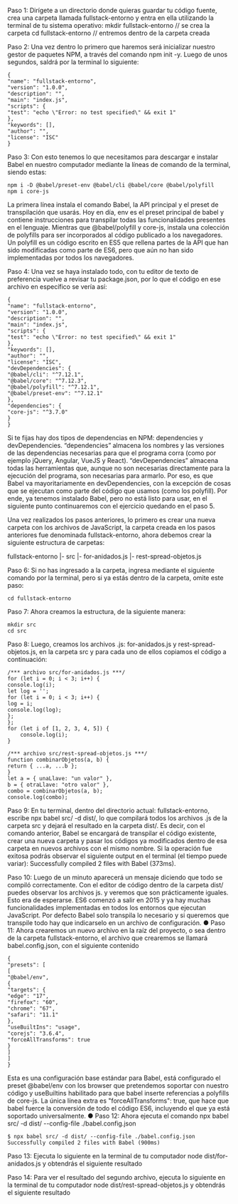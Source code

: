 Paso 1: Dirígete a un directorio donde quieras guardar tu código fuente, crea una
carpeta llamada fullstack-entorno y entra en ella utilizando la terminal de tu sistema
operativo:
mkdir fullstack-entorno // se crea la carpeta
cd fullstack-entorno // entremos dentro de la carpeta creada

Paso 2: Una vez dentro lo primero que haremos será inicializar nuestro gestor de
paquetes NPM, a través del comando npm init -y. Luego de unos segundos,
saldrá por la terminal lo siguiente:
~~~
{
"name": "fullstack-entorno",
"version": "1.0.0",
"description": "",
"main": "index.js",
"scripts": {
"test": "echo \"Error: no test specified\" && exit 1"
},
"keywords": [],
"author": "",
"license": "ISC"
}
~~~
 Paso 3: Con esto tenemos lo que necesitamos para descargar e instalar Babel en
nuestro computador mediante la líneas de comando de la terminal, siendo estas:

~~~
npm i -D @babel/preset-env @babel/cli @babel/core @babel/polyfill
npm i core-js
~~~
La primera línea instala el comando Babel, la API principal y el preset de transpilación que
usarás. Hoy en día, env es el preset principal de babel y contiene instrucciones para
transpilar todas las funcionalidades presentes en el lenguaje. Mientras que
@babel/polyfill y core-js, instala una colección de polyfills para ser incorporados al
código publicado a los navegadores. Un polyfill es un código escrito en ES5 que rellena
partes de la API que han sido modificadas como parte de ES6, pero que aún no han sido
implementadas por todos los navegadores.

Paso 4: Una vez se haya instalado todo, con tu editor de texto de preferencia vuelve a
revisar tu package.json, por lo que el código en ese archivo en específico se vería así:
~~~
{
"name": "fullstack-entorno",
"version": "1.0.0",
"description": "",
"main": "index.js",
"scripts": {
"test": "echo \"Error: no test specified\" && exit 1"
},
"keywords": [],
"author": "",
"license": "ISC",
"devDependencies": {
"@babel/cli": "^7.12.1",
"@babel/core": "^7.12.3",
"@babel/polyfill": "^7.12.1",
"@babel/preset-env": "^7.12.1"
},
"dependencies": {
"core-js": "^3.7.0"
}
}
~~~
Si te fijas hay dos tipos de dependencias en NPM: dependencies y devDependencies.
“dependencies” almacena los nombres y las versiones de las dependencias necesarias para
que el programa corra (como por ejemplo jQuery, Angular, VueJS y React).
“devDependencies” almacena todas las herramientas que, aunque no son necesarias
directamente para la ejecución del programa, son necesarias para armarlo. Por eso, es que
Babel va mayoritariamente en devDependencies, con la excepción de cosas que se ejecutan
como parte del código que usamos (como los polyfill). Por ende, ya tenemos instalado
Babel, pero no está listo para usar, en el siguiente punto continuaremos con el ejercicio
quedando en el paso 5.

Una vez realizados los pasos anteriores, lo primero es crear una nueva
carpeta con los archivos de JavaScript, la carpeta creada en los pasos anteriores fue
denominada fullstack-entorno, ahora debemos crear la siguiente estructura de
carpetas:

fullstack-entorno
|- src
    |- for-anidados.js
    |- rest-spread-objetos.js

Paso 6: Si no has ingresado a la carpeta, ingresa mediante el siguiente comando por
la terminal, pero si ya estás dentro de la carpeta, omite este paso:
~~~
cd fullstack-entorno
~~~

Paso 7: Ahora creamos la estructura, de la siguiente manera:
~~~
mkdir src
cd src
~~~
Paso 8: Luego, creamos los archivos .js: for-anidados.js y
rest-spread-objetos.js, en la carpeta src y para cada uno de ellos copiamos el
código a continuación:
~~~
/*** archivo src/for-anidados.js ***/
for (let i = 0; i < 3; i++) {
console.log(i);
let log = '';
for (let i = 0; i < 3; i++) {
log = i;
console.log(log);
};
};
for (let i of [1, 2, 3, 4, 5]) {
    console.log(i);
}

/*** archivo src/rest-spread-objetos.js ***/
function combinarObjetos(a, b) {
return { ...a, ...b };
}
let a = { unaLlave: "un valor" },
b = { otraLlave: "otro valor" },
combo = combinarObjetos(a, b);
console.log(combo);
~~~

Paso 9: En tu terminal, dentro del directorio actual: fullstack-entorno, escribe
npx babel src/ -d dist/, lo que compilará todos los archivos .js de la carpeta src
y dejará el resultado en la carpeta dist/. Es decir, con el comando anterior, Babel se
encargará de transpilar el código existente, crear una nueva carpeta y pasar los
códigos ya modificados dentro de esa carpeta en nuevos archivos con el mismo
nombre. Si la operación fue exitosa podrás observar el siguiente output en el terminal
(el tiempo puede variar): Successfully compiled 2 files with Babel
(373ms).

 Paso 10: Luego de un minuto aparecerá un mensaje diciendo que todo se compiló
correctamente. Con el editor de código dentro de la carpeta dist/ puedes observar
los archivos js. y veremos que son prácticamente iguales. Esto era de esperarse. ES6
comenzó a salir en 2015 y ya hay muchas funcionalidades implementadas en todos
los entornos que ejecutan JavaScript. Por defecto Babel solo transpila lo necesario y
si queremos que transpile todo hay que indicarselo en un archivo de configuración.
● Paso 11: Ahora crearemos un nuevo archivo en la raíz del proyecto, o sea dentro de la
carpeta fullstack-entorno, el archivo que crearemos se llamará
babel.config.json, con el siguiente contenido
~~~
{
"presets": [
[
"@babel/env",
{
"targets": {
"edge": "17",
"firefox": "60",
"chrome": "67",
"safari": "11.1"
},
"useBuiltIns": "usage",
"corejs": "3.6.4",
"forceAllTransforms": true
}
]
]
}
~~~

Esta es una configuración base estándar para Babel, está configurado el preset @babel/env
con los browser que pretendemos soportar con nuestro código y useBuiltins habilitado
para que babel inserte referencias a polyfills de core-js. La única línea extra es
"forceAllTransforms": true, que hace que babel fuerce la conversión de todo el código
ES6, incluyendo el que ya está soportado universalmente.
● Paso 12: Ahora ejecuta el comando npx babel src/ -d dist/ --config-file
./babel.config.json
~~~
$ npx babel src/ -d dist/ --config-file ./babel.config.json
Successfully compiled 2 files with Babel (900ms)
~~~

Paso 13: Ejecuta lo siguiente en la terminal de tu computador node
dist/for-anidados.js y obtendrás el siguiente resultado

Paso 14: Para ver el resultado del segundo archivo, ejecuta lo siguiente en la terminal
de tu computador node dist/rest-spread-objetos.js y obtendrás el siguiente
resultado